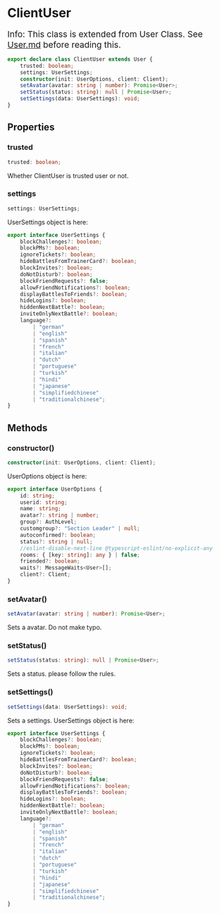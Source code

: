 # ClientUser

<span style="font-size: 1.2rem">Info: This class is extended from User Class.
See <a href="./User.md">User.md</a> before reading this.</span>

```ts
export declare class ClientUser extends User {
    trusted: boolean;
    settings: UserSettings;
    constructor(init: UserOptions, client: Client);
    setAvatar(avatar: string | number): Promise<User>;
    setStatus(status: string): null | Promise<User>;
    setSettings(data: UserSettings): void;
}
```

## Properties

### trusted

```ts
trusted: boolean;
```

Whether ClientUser is trusted user or not.

### settings

```ts
settings: UserSettings;
```

UserSettings object is here:

```ts
export interface UserSettings {
    blockChallenges?: boolean;
    blockPMs?: boolean;
    ignoreTickets?: boolean;
    hideBattlesFromTrainerCard?: boolean;
    blockInvites?: boolean;
    doNotDisturb?: boolean;
    blockFriendRequests?: false;
    allowFriendNotifications?: boolean;
    displayBattlesToFriends?: boolean;
    hideLogins?: boolean;
    hiddenNextBattle?: boolean;
    inviteOnlyNextBattle?: boolean;
    language?:
        | "german"
        | "english"
        | "spanish"
        | "french"
        | "italian"
        | "dutch"
        | "portuguese"
        | "turkish"
        | "hindi"
        | "japanese"
        | "simplifiedchinese"
        | "traditionalchinese";
}
```

## Methods

### constructor()

```ts
constructor(init: UserOptions, client: Client);
```

UserOptions object is here:

```ts
export interface UserOptions {
    id: string;
    userid: string;
    name: string;
    avatar?: string | number;
    group?: AuthLevel;
    customgroup?: "Section Leader" | null;
    autoconfirmed?: boolean;
    status?: string | null;
    //eslint-disable-next-line @typescript-eslint/no-explicit-any
    rooms: { [key: string]: any } | false;
    friended?: boolean;
    waits?: MessageWaits<User>[];
    client?: Client;
}
```

### setAvatar()

```ts
setAvatar(avatar: string | number): Promise<User>;
```

Sets a avatar. Do not make typo.

### setStatus()

```ts
setStatus(status: string): null | Promise<User>;
```

Sets a status. please follow the rules.

### setSettings()

```ts
setSettings(data: UserSettings): void;
```

Sets a settings. UserSettings object is here:

```ts
export interface UserSettings {
    blockChallenges?: boolean;
    blockPMs?: boolean;
    ignoreTickets?: boolean;
    hideBattlesFromTrainerCard?: boolean;
    blockInvites?: boolean;
    doNotDisturb?: boolean;
    blockFriendRequests?: false;
    allowFriendNotifications?: boolean;
    displayBattlesToFriends?: boolean;
    hideLogins?: boolean;
    hiddenNextBattle?: boolean;
    inviteOnlyNextBattle?: boolean;
    language?:
        | "german"
        | "english"
        | "spanish"
        | "french"
        | "italian"
        | "dutch"
        | "portuguese"
        | "turkish"
        | "hindi"
        | "japanese"
        | "simplifiedchinese"
        | "traditionalchinese";
}
```
